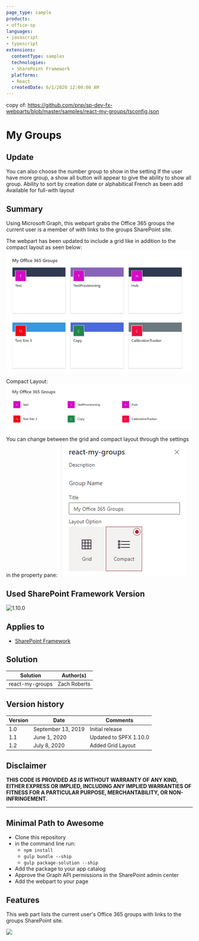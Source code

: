 ```yaml
---
page_type: sample
products:
- office-sp
languages:
- javascript
- typescript
extensions:
  contentType: samples
  technologies:
  - SharePoint Framework
  platforms:
  - React
  createdDate: 6/1/2020 12:00:00 AM
---
```


copy of: https://github.com/pnp/sp-dev-fx-webparts/blob/master/samples/react-my-groups/tsconfig.json

# My Groups
## Update
You can also choose the number group to show in the setting
If the user have more group, a show all button will appear to give the ability to show all group.
Ability to sort by creation date or alphabitical
French as been add
Available for full-with layout

## Summary

Using Microsoft Graph, this webpart grabs the Office 365 groups the current user is a member of with links to the groups SharePoint site.

The webpart has been updated to include a grid like in addition to the compact layout as seen below:
![Grid Demo](./assets/React-MyGroups_Grid.png)

Compact Layout:
![Compact Demo](./assets/React-MyGroups_Compact.png)

You can change between the grid and compact layout through the settings in the property pane:
![Property Pane Demo](./assets/React-MyGroups_Property.png)

## Used SharePoint Framework Version

![1.10.0](https://img.shields.io/badge/drop-1.10.0-green.svg)

## Applies to

* [SharePoint Framework](https://docs.microsoft.com/sharepoint/dev/spfx/sharepoint-framework-overview)


## Solution

Solution|Author(s)
--------|---------
react-my-groups | Zach Roberts

## Version history

Version|Date|Comments
-------|----|--------
1.0|September 13, 2019|Initial release
1.1|June 1, 2020| Updated to SPFX 1.10.0
1.2|July 8, 2020| Added Grid Layout

## Disclaimer

**THIS CODE IS PROVIDED *AS IS* WITHOUT WARRANTY OF ANY KIND, EITHER EXPRESS OR IMPLIED, INCLUDING ANY IMPLIED WARRANTIES OF FITNESS FOR A PARTICULAR PURPOSE, MERCHANTABILITY, OR NON-INFRINGEMENT.**

---

## Minimal Path to Awesome

* Clone this repository
* in the command line run:
  * `npm install`
  * `gulp bundle --ship`
  * `gulp package-solution --ship`
* Add the package to your app catalog
* Approve the Graph API permissions in the SharePoint admin center
* Add the webpart to your page


## Features

This web part lists the current user's Office 365 groups with links to the groups SharePoint site.

<img src="https://telemetry.sharepointpnp.com/sp-dev-fx-webparts/samples/react-my-groups" />
